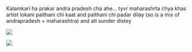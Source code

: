 Kalamkari ha prakar andra pradesh cha ahe... tyvr maharashrta chya khas artist lokani paithani chi kaat and paithani chi padar dilay (so is a mix of andrapradesh + maharashtra) and ati sunder distey

![](https://i.imgur.com/RNhmDX1.png|200)



![](https://i.imgur.com/YPmIo4O.png)
